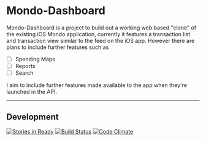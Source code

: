 # Mondo-Dashboard

Mondo-Dashboard is a project to build out a working web based "clone" of the existing iOS Mondo application,
currently it features a transaction list and transaction view similar to the feed on the iOS app.
However there are plans to include further features such as
- [ ] Spending Maps
- [ ] Reports
- [ ] Search

I aim to include further features made available to the app when they're launched in the API.

---

## Development
[![Stories in Ready](https://badge.waffle.io/LukeSheard/Mondo-Dashboard.png?label=ready&title=Ready)](http://waffle.io/LukeSheard/Mondo-Dashboard)
[![Build Status](https://travis-ci.org/LukeSheard/Mondo-Dashboard.svg?branch=master)](https://travis-ci.org/LukeSheard/Mondo-Dashboard)
[![Code Climate](https://codeclimate.com/github/LukeSheard/Mondo-Dashboard/badges/gpa.svg)](https://codeclimate.com/github/LukeSheard/Mondo-Dashboard)
